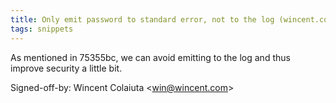 ```yaml
---
title: Only emit password to standard error, not to the log (wincent.com, c4b9b7e)
tags: snippets
---
```


As mentioned in 75355bc, we can avoid emitting to the log and thus improve security a little bit.

Signed-off-by: Wincent Colaiuta &lt;win@wincent.com&gt;
